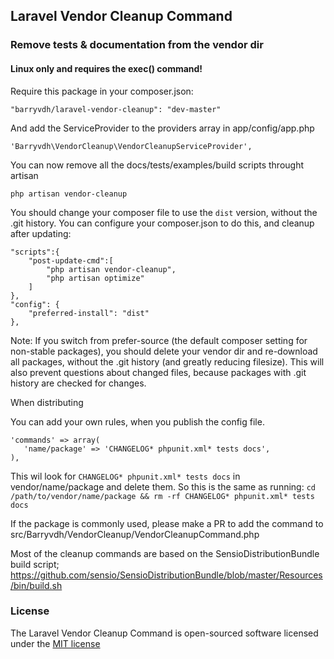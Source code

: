 ## Laravel Vendor Cleanup Command

### Remove tests & documentation from the vendor dir

#### Linux only and requires the exec() command!
Require this package in your composer.json:

    "barryvdh/laravel-vendor-cleanup": "dev-master"

And add the ServiceProvider to the providers array in app/config/app.php

    'Barryvdh\VendorCleanup\VendorCleanupServiceProvider',

You can now remove all the docs/tests/examples/build scripts throught artisan

    php artisan vendor-cleanup

You should change your composer file to use the `dist` version, without the .git history.
You can configure your composer.json to do this, and cleanup after updating:

    "scripts":{
        "post-update-cmd":[
            "php artisan vendor-cleanup",
            "php artisan optimize"
        ]
    },
    "config": {
        "preferred-install": "dist"
    },

Note: If you switch from prefer-source (the default composer setting for non-stable packages), you should delete your
vendor dir and re-download all packages, without the .git history (and greatly reducing filesize).
This will also prevent questions about changed files, because packages with .git history are checked for changes.

When distributing

You can add your own rules, when you publish the config file.

    'commands' => array(
       'name/package' => 'CHANGELOG* phpunit.xml* tests docs',
    ),

This wil look for `CHANGELOG* phpunit.xml* tests docs` in vendor/name/package and delete them. So this is the same as running:
`cd /path/to/vendor/name/package && rm -rf CHANGELOG* phpunit.xml* tests docs`

If the package is commonly used, please make a PR to add the command to src/Barryvdh/VendorCleanup/VendorCleanupCommand.php

Most of the cleanup commands are based on the SensioDistributionBundle build script;
https://github.com/sensio/SensioDistributionBundle/blob/master/Resources/bin/build.sh


### License

The Laravel Vendor Cleanup Command is open-sourced software licensed under the [MIT license](http://opensource.org/licenses/MIT)